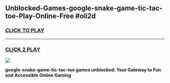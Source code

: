
## Unblocked-Games-google-snake-game-tic-tac-toe-Play-Online-Free #oli2d
<h3>
<a href="https://us.freeplayer.one?title=google-snake-game-tic-tac-toe&ref=10M">CLICK TO PLAY</a></h3>
<hr>

<h3>
<a href="https://us.freeplayer.one?title=google-snake-game-tic-tac-toe&ref=10M">CLICK 2 PLAY</a>
  
</h3>

<a href="https://us.freeplayer.one?title=google-snake-game-tic-tac-toe&ref=10M"><img src="https://clearcache.store/games.png"></a>


**google-snake-game-tic-tac-toe games unblocked: Your Gateway to Fun and Accessible Online Gaming**
